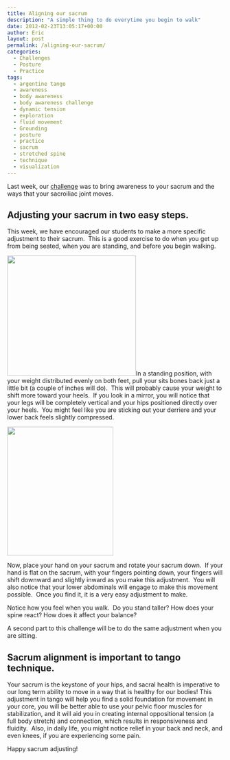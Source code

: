 ```yaml
---
title: Aligning our sacrum
description: "A simple thing to do everytime you begin to walk"
date: 2012-02-23T13:05:17+00:00
author: Eric
layout: post
permalink: /aligning-our-sacrum/
categories:
  - Challenges
  - Posture
  - Practice
tags:
  - argentine tango
  - awareness
  - body awareness
  - body awareness challenge
  - dynamic tension
  - exploration
  - fluid movement
  - Grounding
  - posture
  - practice
  - sacrum
  - stretched spine
  - technique
  - visualization
---
```

Last week, our <a title="Perceiving the dynamic sacrum"
href="http://tangobreath.com/perceiving-the-dynamic-sacrum-2/"
target="_blank">challenge</a> was to bring awareness to your sacrum and
the ways that your sacroiliac joint moves.

## Adjusting your sacrum in two easy steps.

This week, we have encouraged our students to make a more specific
adjustment to their sacrum.  This is a good exercise to do when you get
up from being seated, when you are standing, and before you begin walking.


[<img class="alignleft size-medium
wp-image-58369" title="pelvislateral" alt=""
src="http://tangobreath.com/wp-content/uploads/2012/02/pelvislateral-300x280.jpg"
width="300" height="280"
srcset="http://tangobreath.com/wp-content/uploads/2012/02/pelvislateral-300x280.jpg
300w,
http://tangobreath.com/wp-content/uploads/2012/02/pelvislateral-320x300.jpg
320w, http://tangobreath.com/wp-content/uploads/2012/02/pelvislateral.jpg
322w" sizes="(max-width: 300px) 100vw, 300px"
/>](http://tangobreath.com/wp-content/uploads/2012/02/pelvislateral.jpg)In
a standing position, with your weight distributed evenly on both feet,
pull your sits bones back just a little bit (a couple of inches will
do).  This will probably cause your weight to shift more toward your
heels.  If you look in a mirror, you will notice that your legs will
be completely vertical and your hips positioned directly over your
heels.  You might feel like you are sticking out your derriere and your
lower back feels slightly compressed.


[<img class="alignleft size-medium
wp-image-58370" title="sacrum back" alt=""
src="http://tangobreath.com/wp-content/uploads/2012/02/sacrum-back-247x300.jpg"
width="247" height="300"
srcset="http://tangobreath.com/wp-content/uploads/2012/02/sacrum-back-247x300.jpg
247w, http://tangobreath.com/wp-content/uploads/2012/02/sacrum-back.jpg
320w" sizes="(max-width: 247px) 100vw, 247px"
/>](http://tangobreath.com/wp-content/uploads/2012/02/sacrum-back.jpg)


Now, place your hand on your sacrum and rotate your sacrum down.  If
your hand is flat on the sacrum, with your fingers pointing down,
your fingers will shift downward and slightly inward as you make this
adjustment.  You will also notice that your lower abdominals will engage
to make this movement possible.  Once you find it, it is a very easy
adjustment to make.

Notice how you feel when you walk.  Do you stand taller? How does your
spine react? How does it affect your balance?

A second part to this challenge will be to do the same adjustment when you are sitting.


## Sacrum alignment is important to tango technique.

Your sacrum is the keystone of your hips, and sacral health is imperative
to our long term ability to move in a way that is healthy for our
bodies! This adjustment in tango will help you find a solid foundation
for movement in your core, you will be better able to use your pelvic
floor muscles for stabilization, and it will aid you in creating internal
oppositional tension (a full body stretch) and connection, which results
in responsiveness and fluidity.  Also, in daily life, you might notice
relief in your back and neck, and even knees, if you are experiencing
some pain.

Happy sacrum adjusting!
